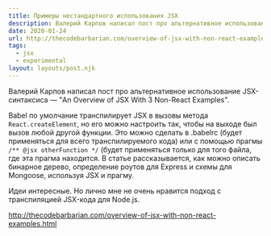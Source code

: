 ```yaml
---
title: Примеры нестандартного использования JSX
description: Валерий Карпов написал пост про альтернативное использование JSX-синтаксиса - определение роутов для Express. Mongoose схемы и другое
date: 2020-01-24
url: http://thecodebarbarian.com/overview-of-jsx-with-non-react-examples.html
tags:
  - jsx
  - experimental
layout: layouts/post.njk
---
```

Валерий Карпов написал пост про альтернативное использование JSX-синтаксиса — "An Overview of JSX With 3 Non-React Examples".

Babel по умолчание транспилирует JSX в вызовы метода `React.createElement`, но его можно настроить так, чтобы на выходе был вызов любой другой функции. Это можно сделать в .babelrc (будет применяться для всего транспилируемого кода) или с помощью прагмы `/** @jsx otherFunction */` (будет применяться только для того файла, где эта прагма находится. В статье рассказывается, как можно описать бинарное дерево, определение роутов для Express и схемы для Mongoose, используя JSX и прагму.

Идеи интересные. Но лично мне не очень нравится подход с транспиляцией JSX-кода для Node.js.

http://thecodebarbarian.com/overview-of-jsx-with-non-react-examples.html
